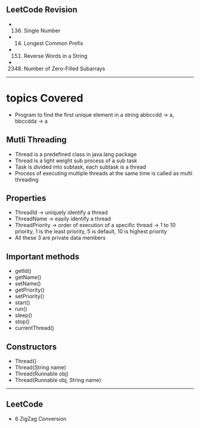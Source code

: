 ## LeetCode Revision

- 136. Single Number
- 14. Longest Common Prefix
- 151. Reverse Words in a String
- 2348. Number of Zero-Filled Subarrays

---

# topics Covered

- Program to find the first unique element in a string abbccdd -> a, bbccdda -> a

## Mutli Threading

- Thread is a predefined class in java.lang package
- Thread is a light weight sub process of a sub task
- Task is divided into subtask, each subtask is a thread
- Process of executing multiple threads at the same time is called as multi threading

## Properties

- ThreadId -> uniquely identify a thread
- ThreadName -> easily identify a thread
- ThreadPriority -> order of execution of a specific thread -> 1 to 10 priority, 1 is the least priority, 5 is default, 10 is highest priority
- All these 3 are private data members

## Important methods

- getId()
- getName()
- setName()
- getPriority()
- setPriority()
- start()
- run()
- sleep()
- stop()
- currentThread()

## Constructors

- Thread()
- Thread(String name)
- Thread(Runnable obj)
- Thread(Runnable obj, String name)

---

## LeetCode

- 6 ZigZag Conversion
